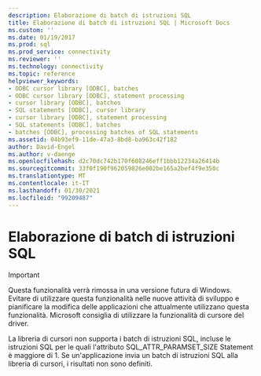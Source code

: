 ```yaml
---
description: Elaborazione di batch di istruzioni SQL
title: Elaborazione di batch di istruzioni SQL | Microsoft Docs
ms.custom: ''
ms.date: 01/19/2017
ms.prod: sql
ms.prod_service: connectivity
ms.reviewer: ''
ms.technology: connectivity
ms.topic: reference
helpviewer_keywords:
- ODBC cursor library [ODBC], batches
- ODBC cursor library [ODBC], statement processing
- cursor library [ODBC], batches
- SQL statements [ODBC], cursor library
- cursor library [ODBC], statement processing
- SQL statements [ODBC], batches
- batches [ODBC], processing batches of SQL statements
ms.assetid: 04b93ef9-11de-47a3-8bd8-ba963c42f182
author: David-Engel
ms.author: v-daenge
ms.openlocfilehash: d2c70dc742b170f608246eff1bbb12234a26414b
ms.sourcegitcommit: 33f0f190f962059826e002be165a2bef4f9e350c
ms.translationtype: MT
ms.contentlocale: it-IT
ms.lasthandoff: 01/30/2021
ms.locfileid: "99209487"
---
```

# <a name="processing-batches-of-sql-statements"></a>Elaborazione di batch di istruzioni SQL
> [!IMPORTANT]  
>  Questa funzionalità verrà rimossa in una versione futura di Windows. Evitare di utilizzare questa funzionalità nelle nuove attività di sviluppo e pianificare la modifica delle applicazioni che attualmente utilizzano questa funzionalità. Microsoft consiglia di utilizzare la funzionalità di cursore del driver.  
  
 La libreria di cursori non supporta i batch di istruzioni SQL, incluse le istruzioni SQL per le quali l'attributo SQL_ATTR_PARAMSET_SIZE Statement è maggiore di 1. Se un'applicazione invia un batch di istruzioni SQL alla libreria di cursori, i risultati non sono definiti.
